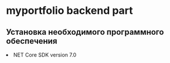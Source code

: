 # myportfolio backend part

## Установка необходимого программного обеспечения
<li> NET Core SDK version 7.0</li>
